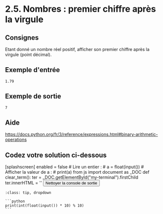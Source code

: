 # 2.5. Nombres : premier chiffre après la virgule

## Consignes

Etant donné un nombre réel positif, afficher son premier chiffre après la virgule (point décimal).

## Exemple d'entrée

```
1.79
```

## Exemple de sortie

```
7
```

## Aide

https://docs.python.org/fr/3/reference/expressions.html#binary-arithmetic-operations

## Codez votre solution ci-dessous

<py-config>
    [splashscreen]
        enabled = false
</py-config>
<py-repl>
    # Lire un entier :
# a = float(input())
# Afficher la valeur de a :
# print(a)
</py-repl>
<py-terminal id="my-terminal"></py-terminal>
<py-script>
from js import document as _DOC
def clear_term():
    ter = _DOC.getElementById("my-terminal").firstChild
    ter.innerHTML = ''
</py-script>
<button py-click="clear_term()" id="clear-terminal" class="py-button">Nettoyer la console de sortie</button>


````{admonition} Cliquez ici pour voir la solution
:class: tip, dropdown

```python
print(int(float(input()) * 10) % 10)
```
````
